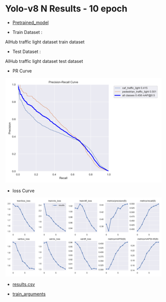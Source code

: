 # Yolo-v8 N Results - 10 epoch

- [Pretrained_model]()

- Train Dataset : 

AIHub traffic light dataset train dataset 

- Test Dataset : 

AIHub traffic light dataset test dataset

- PR Curve 

![PRcurve](/results/yolov8n_AIHub_only_10epoch/PR_curve.png)

- loss Curve 

![Losscurve](/results/yolov8n_AIHub_only_10epoch/results.png)

- [results.csv](results/yolov8n_AIHub_only_10epoch/results.csv)

- [train_arguments](results/yolov8n_AIHub_only_10epoch/args.yaml)